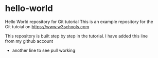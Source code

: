 # hello-world
Hello World repository for Git tutorial
This is an example repository for the Git tutoial on https://www.w3schools.com

This repository is built step by step in the tutorial.
I have added this line from my github account

+ another line to see pull working
